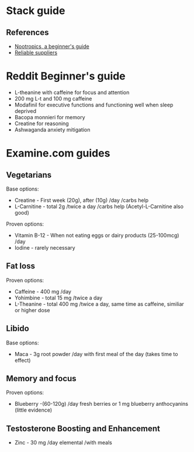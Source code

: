 # Stack guide

## References

* [Nootropics, a beginner's guide](http://www.reddit.com/r/Nootropics/wiki/beginners)
* [Reliable suppliers](http://www.reddit.com/r/Nootropics/wiki/beginners#wiki_reliable_suppliers)

# Reddit Beginner's guide

* L-theanine with caffeine for focus and attention
 * 200 mg L-t and 100 mg caffeine
* Modafinil for executive functions and functioning well when sleep deprived
* Bacopa monnieri for memory
* Creatine for reasoning
* Ashwaganda anxiety mitigation

# Examine.com guides

## Vegetarians

Base options:

* Creatine - First week (20g), after (10g) /day /carbs help
* L-Carnitine - total 2g /twice a day /carbs help  (Acetyl-L-Carnitine also good)

Proven options:

* Vitamin B-12 - When not eating eggs or dairy products (25-100mcg) /day
* Iodine - rarely necessary

## Fat loss

Proven options:

* Caffeine - 400 mg /day
* Yohimbine - total 15 mg /twice a day
* L-Theanine - total 400 mg /twice a day, same time as caffeine, similiar or higher dose 

## Libido

Base options:

* Maca - 3g root powder /day with first meal of the day (takes time to effect)

## Memory and focus

Proven options:

* Blueberry  -(60-120g) /day fresh berries or 1 mg blueberry anthocyanins (little evidence)

## Testosterone Boosting and Enhancement

* Zinc - 30 mg /day elemental /with meals
